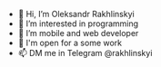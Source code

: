 - 👋 Hi, I’m Oleksandr Rakhlinskyi
- 👀 I’m interested in programming
- 🌱 I’m mobile and web developer
- 💞️ I'm open for a some work
- 📫 DM me in Telegram @rakhlinskyi

<!---
sashok1353/sashok1353 is a ✨ special ✨ repository because its `README.md` (this file) appears on your GitHub profile.
You can click the Preview link to take a look at your changes.
--->
